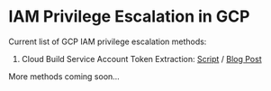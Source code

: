 # IAM Privilege Escalation in GCP

Current list of GCP IAM privilege escalation methods:

1. Cloud Build Service Account Token Extraction: [Script](https://github.com/RhinoSecurityLabs/GCP-IAM-Privilege-Escalation/blob/master/cloudbuild.builds.create.py) / [Blog Post](https://rhinosecuritylabs.com/gcp/working-as-intendedrce-to-iam-privilege-escalation-in-gcp)  

More methods coming soon...
